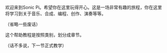   欢迎来到Sonic Pi。希望你在这里玩得开心。这是一场非常有趣的旅程，你在这里将学习到关于音乐、合成、编程、创作、演奏等等。
  
  （省略一些废话）
  
  这个帮助教程是按照类别，划分成章节。
  
  （话不多说，下一节正式教学）
